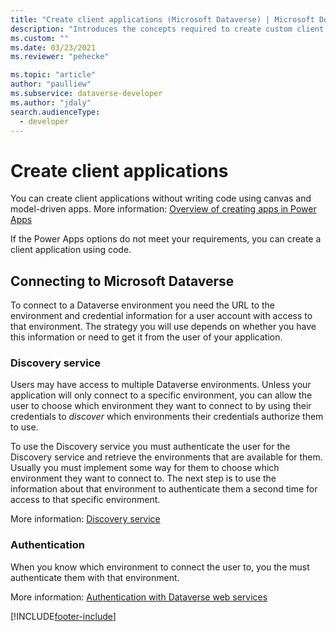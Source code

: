 ```yaml
---
title: "Create client applications (Microsoft Dataverse) | Microsoft Docs" 
description: "Introduces the concepts required to create custom client applications that connect to Microsoft Dataverse using code." 
ms.custom: ""
ms.date: 03/23/2021
ms.reviewer: "pehecke"

ms.topic: "article"
author: "paulliew" 
ms.subservice: dataverse-developer
ms.author: "jdaly"
search.audienceType: 
  - developer
---
```


# Create client applications

You can create client applications without writing code using canvas and model-driven apps.
More information: [Overview of creating apps in Power Apps](../../maker/index.md)

If the Power Apps options do not meet your requirements, you can create a client application using code.

## Connecting to Microsoft Dataverse

To connect to a Dataverse environment you need the URL to the environment and credential information for a user account with access to that environment. The strategy you will use depends on whether you have this information or need to get it from the user of your application.

### Discovery service

Users may have access to multiple Dataverse environments. Unless your application will only connect to a specific environment, you can allow the user to choose which environment they want to connect to by using their credentials to *discover* which environments their credentials authorize them to use.

To use the Discovery service you must authenticate the user for the Discovery service and retrieve the environments that are available for them. Usually you must implement some way for them to choose which environment they want to connect to. The next step is to use the information about that environment to authenticate them a second time for access to that specific environment.

More information: [Discovery service](discovery-service.md)

### Authentication

When you know which environment to connect the user to, you the must authenticate them with that environment.

More information: [Authentication with Dataverse web services](authentication.md)


[!INCLUDE[footer-include](../../includes/footer-banner.md)]
